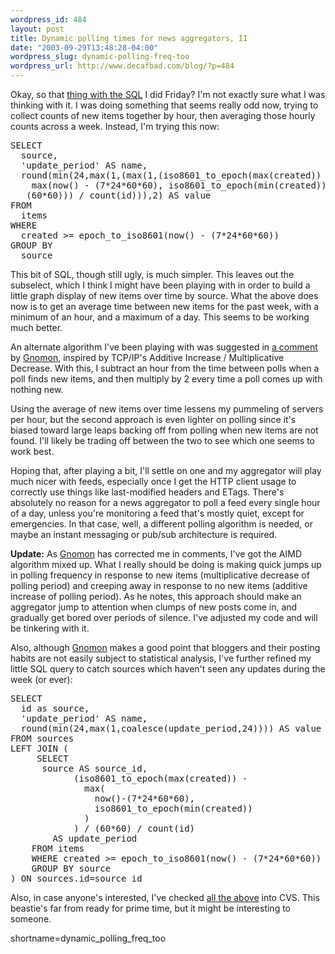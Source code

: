 ```yaml
--- 
wordpress_id: 484
layout: post
title: Dynamic polling times for news aggregators, II
date: "2003-09-29T13:48:28-04:00"
wordpress_slug: dynamic-polling-freq-too
wordpress_url: http://www.decafbad.com/blog/?p=484
---
```

<p>
Okay, so that <a href="http://www.decafbad.com/blog/tech/dynamic_feed_scan_times.html">thing with the SQL</a> I did Friday?
I'm not exactly sure what I was thinking with it.  I was doing something
that seems really odd now, trying to collect counts of new items together
by hour, then averaging those hourly counts across a week.  Instead, I'm
trying this now:
</p>

<pre>SELECT
  source,
  'update_period' AS name,
  round(min(24,max(1,(max(1,(iso8601_to_epoch(max(created)) -
    max(now() - (7*24*60*60), iso8601_to_epoch(min(created)))) /
   (60*60))) / count(id))),2) AS value
FROM
  items
WHERE
  created >= epoch_to_iso8601(now() - (7*24*60*60)) 
GROUP BY
  source</pre>

<p>
This bit of SQL, though still ugly, is much simpler.  This leaves out
the subselect, which I think I might have been playing with in order
to build a little graph display of new items over time by source.  What
the above does now is to get an average time between new items for the
past week, with a minimum of an hour, and a maximum of a day.  This
seems to be working much better.
</p>

<p>
An alternate algorithm I've been playing with was suggested in
<a href="http://www.decafbad.com/comments/tech/dynamic_feed_scan_times/#comment-aofdehdefioofcb">a comment</a>
by <a href="http://24.102.209.201/weblogs/ben/">Gnomon</a>,
inspired by TCP/IP's Additive Increase / Multiplicative Decrease.
With this, I subtract an hour from the time between polls when a
poll finds new items, and then multiply by 2 every time a poll
comes up with nothing new.
</p>

<p>
Using the average of new items over time lessens my pummeling
of servers per hour, but the second approach is even lighter
on polling since it's biased toward large leaps backing off
from polling when new items are not found.  I'll likely be trading
off between the two to see which one seems to work best.
</p>

<p>
Hoping that, after playing a bit, I'll settle on one and my
aggregator will play much nicer with feeds, especially once
I get the HTTP client usage to correctly use things like
last-modified headers and ETags.  There's absolutely no reason
for a news aggregator to poll a feed every single hour of a day,
unless you're monitoring a feed that's mostly quiet, except
for emergencies.  In that case, well, a different polling
algorithm is needed, or maybe an instant messaging or pub/sub
architecture is required.
</p>

<p>
<b>Update:</b> As <a href="http://24.102.209.201/weblogs/ben/">Gnomon</a>
has corrected me in comments, I've got the AIMD algorithm mixed up.
What I really should be doing is making quick jumps up in polling
frequency in response to new items (multiplicative decrease of
polling period) and creeping away in response to no new items
(additive increase of polling period).  As he notes, this approach
should make an aggregator jump to attention when clumps of new
posts come in, and gradually get bored over periods of silence.
I've adjusted my code and will be tinkering with it.
</p>

<p>
Also, although <a href="http://24.102.209.201/weblogs/ben/">Gnomon</a> makes
a good point that bloggers and their posting habits are not easily
subject to statistical analysis,
I've further refined my little SQL query to catch sources
which haven't seen any updates during the week (or ever):
</p>

<pre>SELECT 
  id as source,
  'update_period' AS name,
  round(min(24,max(1,coalesce(update_period,24)))) AS value
FROM sources
LEFT JOIN (
     SELECT
      source AS source_id,
            (iso8601_to_epoch(max(created)) -
              max(
                now()-(7*24*60*60),
                iso8601_to_epoch(min(created))
              )
            ) / (60*60) / count(id)
        AS update_period
    FROM items
    WHERE created >= epoch_to_iso8601(now() - (7*24*60*60)) 
    GROUP BY source
) ON sources.id=source_id</pre>

<p>
Also, in case anyone's interested, I've checked <a href="http://www.decafbad.com/cvs/dbagg/lib/dbagg/scan.py?rev=HEAD&content-type=text/vnd.viewcvs-markup">all the above</a>
into CVS.  This beastie's far from ready for prime time, but it
might be interesting to someone.
</p>
<!--more-->
shortname=dynamic_polling_freq_too
